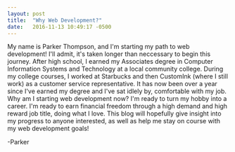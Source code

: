 ```yaml
---
layout: post
title:  "Why Web Development?"
date:   2016-11-13 10:49:17 -0500
---
```



My name is Parker Thompson, and I'm starting my path to web development! I'll admit, it's taken longer than neccessary to begin this journey. After high school, I earned my Associates degree in Computer Information Systems and Technology at a local community college. During my college courses, I worked at Starbucks and then CustomInk (where I still work) as a customer service representative. It has now been over a year since I've earned my degree and I've sat idlely by, comfortable with my job. Why am I starting web development now? I'm ready to turn my hobby into a career. I'm ready to earn financial freedom through a high demand and high reward job title, doing what I love. This blog will hopefully give insight into my progress to anyone interested, as well as help me stay on course with my web development goals!

-Parker
